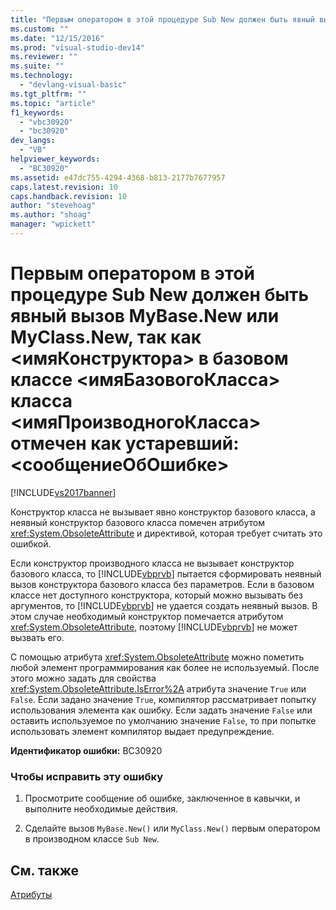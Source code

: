 ```yaml
---
title: "Первым оператором в этой процедуре Sub New должен быть явный вызов MyBase.New или MyClass.New, так как &lt;имяКонструктора&gt; в базовом классе &lt;имяБазовогоКласса&gt; класса &lt;имяПроизводногоКласса&gt; отмечен как устаревший: &lt;сообщениеОбОшибке&gt; | Microsoft Docs"
ms.custom: ""
ms.date: "12/15/2016"
ms.prod: "visual-studio-dev14"
ms.reviewer: ""
ms.suite: ""
ms.technology: 
  - "devlang-visual-basic"
ms.tgt_pltfrm: ""
ms.topic: "article"
f1_keywords: 
  - "vbc30920"
  - "bc30920"
dev_langs: 
  - "VB"
helpviewer_keywords: 
  - "BC30920"
ms.assetid: e47dc755-4294-4368-b813-2177b7677957
caps.latest.revision: 10
caps.handback.revision: 10
author: "stevehoag"
ms.author: "shoag"
manager: "wpickett"
---
```

# Первым оператором в этой процедуре Sub New должен быть явный вызов MyBase.New или MyClass.New, так как &lt;имяКонструктора&gt; в базовом классе &lt;имяБазовогоКласса&gt; класса &lt;имяПроизводногоКласса&gt; отмечен как устаревший: &lt;сообщениеОбОшибке&gt;
[!INCLUDE[vs2017banner](../../../csharp/includes/vs2017banner.md)]

Конструктор класса не вызывает явно конструктор базового класса, а неявный конструктор базового класса помечен атрибутом <xref:System.ObsoleteAttribute> и директивой, которая требует считать это ошибкой.  
  
 Если конструктор производного класса не вызывает конструктор базового класса, то [!INCLUDE[vbprvb](../../../csharp/programming-guide/concepts/linq/includes/vbprvb_md.md)] пытается сформировать неявный вызов конструктора базового класса без параметров.  Если в базовом классе нет доступного конструктора, который можно вызывать без аргументов, то [!INCLUDE[vbprvb](../../../csharp/programming-guide/concepts/linq/includes/vbprvb_md.md)] не удается создать неявный вызов.  В этом случае необходимый конструктор помечается атрибутом <xref:System.ObsoleteAttribute>, поэтому [!INCLUDE[vbprvb](../../../csharp/programming-guide/concepts/linq/includes/vbprvb_md.md)] не может вызвать его.  
  
 С помощью атрибута <xref:System.ObsoleteAttribute> можно пометить любой элемент программирования как более не используемый.  После этого можно задать для свойства <xref:System.ObsoleteAttribute.IsError%2A> атрибута значение `True` или `False`.  Если задано значение `True`, компилятор рассматривает попытку использования элемента как ошибку.  Если задать значение `False` или оставить используемое по умолчанию значение `False`, то при попытке использовать элемент компилятор выдает предупреждение.  
  
 **Идентификатор ошибки:** BC30920  
  
### Чтобы исправить эту ошибку  
  
1.  Просмотрите сообщение об ошибке, заключенное в кавычки, и выполните необходимые действия.  
  
2.  Сделайте вызов `MyBase.New()` или `MyClass.New()` первым оператором в производном классе `Sub New`.  
  
## См. также  
 [Атрибуты](../Topic/Attributes%20\(C%23%20and%20Visual%20Basic\).md)